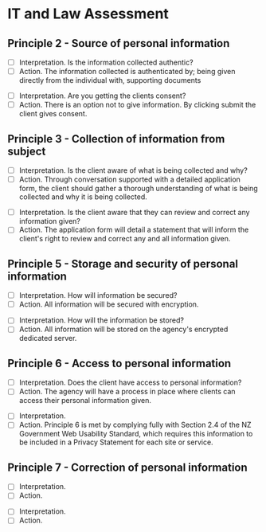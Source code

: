 # IT and Law Assessment

## Principle 2 - Source of personal information
<!-- Actionable item 1 -->
- [ ] Interpretation. Is the information collected authentic?
- [ ] Action. The information collected is authenticated by;
              being given directly from the individual with,
              supporting documents
<!-- Actionable item 2 -->
- [ ] Interpretation. Are you getting the clients consent?
- [ ] Action. There is an option not to give information. By clicking submit the client gives consent.

## Principle 3 - Collection of information from subject
<!-- Actionable item 1 -->
- [ ] Interpretation. Is the client aware of what is being collected and why?
- [ ] Action. Through conversation supported with a detailed application form, the client should gather a thorough understanding of what is being collected and why it is being collected.
<!-- Actionable item 2 -->
- [ ] Interpretation. Is the client aware that they can review and correct any information given?
- [ ] Action. The application form will detail a statement that will inform the client's right to review and correct any and all information given.

## Principle 5 - Storage and security of personal information
<!-- Actionable item 1 -->
- [ ] Interpretation. How will information be secured?
- [ ] Action. All information will be secured with encryption.
<!-- Actionable item 2 -->
- [ ] Interpretation. How will the information be stored?
- [ ] Action. All information will be stored on the agency's encrypted dedicated server.

## Principle 6 - Access to personal information
<!-- Actionable item 1 -->
- [ ] Interpretation. Does the client have access to personal information?
- [ ] Action. The agency will have a process in place where clients can access their personal information given.
<!-- Actionable item 2 -->
- [ ] Interpretation. 
- [ ] Action. Principle 6 is met by complying fully with Section 2.4 of the NZ Government Web Usability Standard, which requires this information to be included in a Privacy Statement for each site or service.

## Principle 7 - Correction of personal information
<!-- Actionable item 1 -->
- [ ] Interpretation. 
- [ ] Action. 
<!-- Actionable item 2 -->
- [ ] Interpretation. 
- [ ] Action. 
